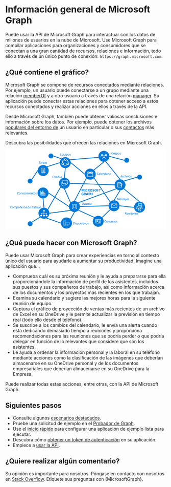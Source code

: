 # <a name="overview-of-microsoft-graph"></a>Información general de Microsoft Graph

Puede usar la API de Microsoft Graph para interactuar con los datos de millones de usuarios en la nube de Microsoft. Use Microsoft Graph para compilar aplicaciones para organizaciones y consumidores que se conectan a una gran cantidad de recursos, relaciones e información, todo ello a través de un único punto de conexión: `https://graph.microsoft.com`.

## <a name="whats-in-the-graph"></a>¿Qué contiene el gráfico?

Microsoft Graph se compone de recursos conectados mediante relaciones. Por ejemplo, un usuario puede conectarse a un grupo mediante una relación [memberOf](../api-reference/v1.0/api/user_list_memberof.md) y a otro usuario a través de una relación [manager](../api-reference/v1.0/api/user_list_manager.md). Su aplicación puede conectar estas relaciones para obtener acceso a estos recursos conectados y realizar acciones en ellos a través de la API.

Desde Microsoft Graph, también puede obtener valiosas conclusiones e información sobre los datos. Por ejemplo, puede obtener los archivos [populares del entorno de](../api-reference/beta/resources/insights_trending.md) un usuario en particular o sus [contactos](../api-reference/beta/api/user_list_people.md) más relevantes.

Descubra las posibilidades que ofrecen las relaciones en Microsoft Graph.

![Una imagen en la que se muestran los recursos y relaciones principales que forman parte del gráfico](images/microsoft_graph.png)

## <a name="what-can-you-do-with-microsoft-graph"></a>¿Qué puede hacer con Microsoft Graph? 

Puede usar Microsoft Graph para crear experiencias en torno al contexto único del usuario para ayudarle a aumentar su productividad. Imagine una aplicación que...

- Comprueba cuál es su próxima reunión y le ayuda a prepararse para ella proporcionándole la información de perfil de los asistentes, incluidos sus puestos y sus compañeros de trabajo, así como información acerca de los documentos y los proyectos más recientes en los que trabajan.
- Examina su calendario y sugiere las mejores horas para la siguiente reunión de equipo.
- Captura el gráfico de proyección de ventas más recientes de un archivo de Excel en su OneDrive y le permite actualizar la previsión en tiempo real (todo ello desde el teléfono).
- Se suscribe a los cambios del calendario, le envía una alerta cuando está dedicando demasiado tiempo a reuniones y proporciona recomendaciones para las reuniones que se podría perder o que podría delegar en función de lo relevantes que considere que son los asistentes.
- Le ayuda a ordenar la información personal y la laboral en su teléfono mediante acciones como la clasificación de las imágenes que deberían almacenarse en su OneDrive personal y de los documentos empresariales que deberían almacenarse en su OneDrive para la Empresa.

Puede realizar todas estas acciones, entre otras, con la API de Microsoft Graph.

## <a name="next-steps"></a>Siguientes pasos

- Consulte algunos [escenarios destacados](../concepts/featured_scenarios.md).
- Pruebe una solicitud de ejemplo en el [Probador de Graph](https://developer.microsoft.com/graph/graph-explorer).
- Use el [inicio rápido](https://developer.microsoft.com/graph/quick-start) para configurar una aplicación de ejemplo lista para ejecutar.
- Descubra cómo [obtener un token de autenticación](../concepts/auth_overview.md) en su aplicación.
- Empiece a [usar la API](../concepts/use_the_api.md).

## <a name="feedback"></a>¿Quiere realizar algún comentario?

Su opinión es importante para nosotros. Póngase en contacto con nosotros en [Stack Overflow](http://stackoverflow.com/questions/tagged/office365+or+microsoftgraph). Etiquete sus preguntas con {MicrosoftGraph}.

